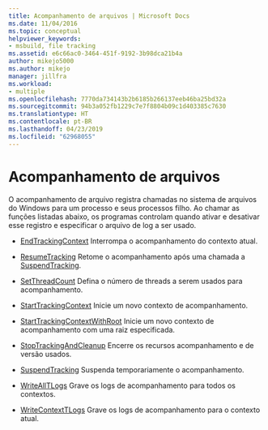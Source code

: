 ```yaml
---
title: Acompanhamento de arquivos | Microsoft Docs
ms.date: 11/04/2016
ms.topic: conceptual
helpviewer_keywords:
- msbuild, file tracking
ms.assetid: e6c66ac0-3464-451f-9192-3b98dca21b4a
author: mikejo5000
ms.author: mikejo
manager: jillfra
ms.workload:
- multiple
ms.openlocfilehash: 7770da734143b2b6185b266137eeb46ba25bd32a
ms.sourcegitcommit: 94b3a052fb1229c7e7f8804b09c1d403385c7630
ms.translationtype: HT
ms.contentlocale: pt-BR
ms.lasthandoff: 04/23/2019
ms.locfileid: "62968055"
---
```

# <a name="file-tracking"></a>Acompanhamento de arquivos
O acompanhamento de arquivo registra chamadas no sistema de arquivos do Windows para um processo e seus processos filho. Ao chamar as funções listadas abaixo, os programas controlam quando ativar e desativar esse registro e especificar o arquivo de log a ser usado.

- [EndTrackingContext](../msbuild/endtrackingcontext.md) Interrompa o acompanhamento do contexto atual.

- [ResumeTracking](../msbuild/resumetracking.md) Retome o acompanhamento após uma chamada a [SuspendTracking](../msbuild/suspendtracking.md).

- [SetThreadCount](../msbuild/setthreadcount.md) Defina o número de threads a serem usados para acompanhamento.

- [StartTrackingContext](../msbuild/starttrackingcontext.md) Inicie um novo contexto de acompanhamento.

- [StartTrackingContextWithRoot](../msbuild/starttrackingcontextwithroot.md) Inicie um novo contexto de acompanhamento com uma raiz especificada.

- [StopTrackingAndCleanup](../msbuild/stoptrackingandcleanup.md) Encerre os recursos acompanhamento e de versão usados.

- [SuspendTracking](../msbuild/suspendtracking.md) Suspenda temporariamente o acompanhamento.

- [WriteAllTLogs](../msbuild/writealltlogs.md) Grave os logs de acompanhamento para todos os contextos.

- [WriteContextTLogs](../msbuild/writecontexttlogs.md) Grave os logs de acompanhamento para o contexto atual.
